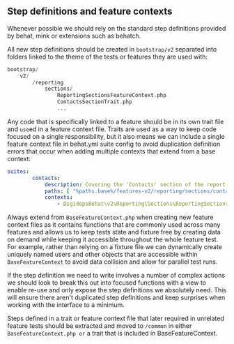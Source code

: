 ## Step definitions and feature contexts
Whenever possible we should rely on the standard step definitions provided by behat, mink or extensions such as behatch.

All new step definitions should be created in `bootstrap/v2` separated into folders linked to the theme of the tests or features they are used with:

```php
bootstrap/
    v2/
        /reporting
            sections/
                ReportingSectionsFeatureContext.php
                ContactsSectionTrait.php
                ...
```

Any code that is specifically linked to a feature should be in its own trait file and `use`ed in a feature context file. Traits are used as a way to keep code focused on a single responsibility, but it also means we can include a single feature context file in behat.yml suite config to avoid duplication definition errors that occur when adding multiple contexts that extend from a base context:

```yaml
suites:
        contacts:
            description: Covering the 'Contacts' section of the report
            paths: [ "%paths.base%/features-v2/reporting/sections/contacts" ]
            contexts:
                - DigidepsBehat\v2\Reporting\Sections\ReportingSectionsFeatureContext
```

Always extend from `BaseFeatureContext.php` when creating new feature context files as it contains functions that are commonly used across many features and allows us to keep tests state and fixture free by creating data on demand while keeping it accessible throughout the whole feature test. For example, rather than relying on a fixture file we can dynamically create uniquely named users and other objects that are accessible within `BaseFeatureContext` to avoid data collision and allow for parallel test runs.

If the step definition we need to write involves a number of complex actions we should look to break this out into focused functions with a view to enable re-use and only expose the step definitions we absolutely need. This will ensure there aren't duplicated step definitions and keep surprises when working with the interface to a minimum.

Steps defined in a trait or feature context file that later required in unrelated feature tests should be extracted and moved to `/common` in either `BaseFeatureContext.php or` a trait that is included in BaseFeatureContext.
